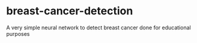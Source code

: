 # breast-cancer-detection
A very simple neural network to detect breast cancer done for educational purposes
